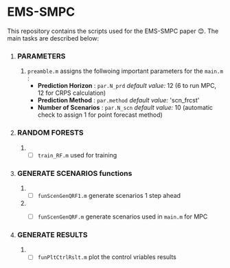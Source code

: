 # EMS-SMPC # 
 This repository contains the scripts used for the EMS-SMPC paper :blush:. The main tasks are described below:
 1. ### PARAMETERS ###
    1. `preamble.m` assigns the follwoing important parameters for the `main.m` : 
        * __Prediction Horizon__  : `par.N_prd`  _default value:_ 12 (6 to run MPC, 12 for CRPS calculation)
        * __Prediction Method__   : `par.method` _default value:_ 'scn_frcst'
        * __Number of Scenarios__ : `par.N_scn`  _default value:_ 10 (automatic check to assign 1 for point forecast method)
       
 2. ### RANDOM FORESTS ###
    1. - [ ]  `train_RF.m` used for training 
    
 4. ### GENERATE SCENARIOS functions ###
    1. - [ ]  `funScenGenQRF1.m` generate scenarios 1 step ahead 
    2. - [ ]  `funScenGenQRF.m` generate scenarios used in  `main.m` for MPC


 5. ### GENERATE RESULTS ###
    1. - [ ]  `funPltCtrlRslt.m` plot the control vriables results 
